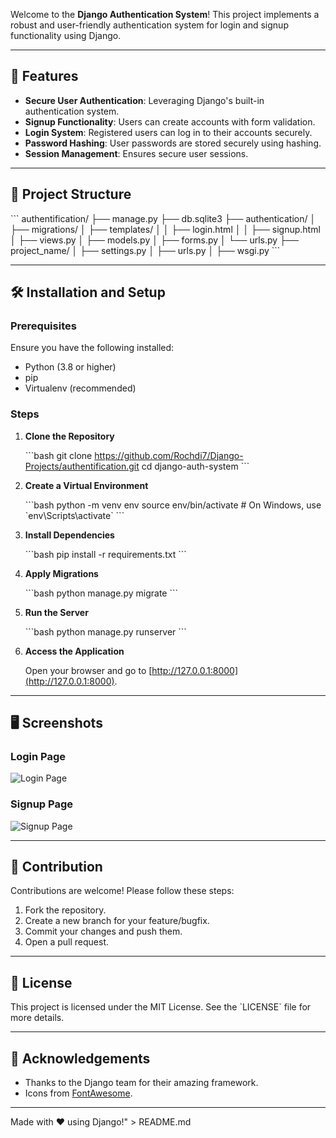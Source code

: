 
Welcome to the **Django Authentication System**! This project implements a robust and user-friendly authentication system for login and signup functionality using Django.

---

## 🚀 Features

- **Secure User Authentication**: Leveraging Django's built-in authentication system.
- **Signup Functionality**: Users can create accounts with form validation.
- **Login System**: Registered users can log in to their accounts securely.
- **Password Hashing**: User passwords are stored securely using hashing.
- **Session Management**: Ensures secure user sessions.

---

## 📂 Project Structure

\`\`\`
authentification/
├── manage.py
├── db.sqlite3
├── authentication/ 
│   ├── migrations/
│   ├── templates/
│   │   ├── login.html
│   │   ├── signup.html
│   ├── views.py
│   ├── models.py
│   ├── forms.py
│   └── urls.py
├── project_name/
│   ├── settings.py
│   ├── urls.py
│   ├── wsgi.py
\`\`\`

---

## 🛠️ Installation and Setup

### Prerequisites

Ensure you have the following installed:
- Python (3.8 or higher)
- pip
- Virtualenv (recommended)

### Steps

1. **Clone the Repository**

   \`\`\`bash
   git clone https://github.com/Rochdi7/Django-Projects/authentification.git
   cd django-auth-system
   \`\`\`

2. **Create a Virtual Environment**

   \`\`\`bash
   python -m venv env
   source env/bin/activate  # On Windows, use \`env\\Scripts\\activate\`
   \`\`\`

3. **Install Dependencies**

   \`\`\`bash
   pip install -r requirements.txt
   \`\`\`

4. **Apply Migrations**

   \`\`\`bash
   python manage.py migrate
   \`\`\`

5. **Run the Server**

   \`\`\`bash
   python manage.py runserver
   \`\`\`

6. **Access the Application**

   Open your browser and go to [http://127.0.0.1:8000](http://127.0.0.1:8000).

---

## 🖥️ Screenshots

### Login Page
![Login Page](screenshots/login.png)

### Signup Page
![Signup Page](screenshots/signup.png)

---

## 🤝 Contribution

Contributions are welcome! Please follow these steps:
1. Fork the repository.
2. Create a new branch for your feature/bugfix.
3. Commit your changes and push them.
4. Open a pull request.

---

## 📜 License

This project is licensed under the MIT License. See the \`LICENSE\` file for more details.

---

## 🌟 Acknowledgements

- Thanks to the Django team for their amazing framework.
- Icons from [FontAwesome](https://fontawesome.com).

---

Made with ❤️ using Django!" > README.md

